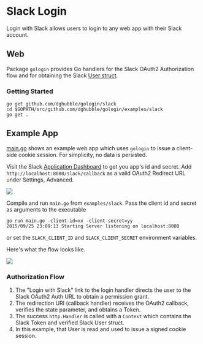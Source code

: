 
# Slack Login

Login with Slack allows users to login to any web app with their Slack account.

## Web

Package `gologin` provides Go handlers for the Slack OAuth2 Authorization flow and for obtaining the Slack [User struct](https://github.com/dghubble/gologin/blob/master/slack/verify.go).

### Getting Started

    go get github.com/dghubble/gologin/slack
    cd $GOPATH/src/github.com/dghubble/gologin/examples/slack
    go get .

## Example App

[main.go](main.go) shows an example web app which uses `gologin` to issue a client-side cookie session. For simplicity, no data is persisted.

Visit the Slack [Application Dashboard](https://developers.slack.com/apps) to get you app's id and secret. Add `http://localhost:8080/slack/callback` as a valid OAuth2 Redirect URL under Settings, Advanced.

<img src="https://storage.googleapis.com/dghubble/slack-valid-callback.png">

Compile and run `main.go` from `examples/slack`. Pass the client id and secret as arguments to the executable

    go run main.go -client-id=xx -client-secret=yy
    2015/09/25 23:09:13 Starting Server listening on localhost:8080

or set the `SLACK_CLIENT_ID` and `SLACK_CLIENT_SECRET` environment variables.

Here's what the flow looks like.

<img src="https://storage.googleapis.com/dghubble/slack-web-login.gif">

### Authorization Flow

1. The "Login with Slack" link to the login handler directs the user to the Slack OAuth2 Auth URL to obtain a permission grant.
2. The redirection URI (callback handler) receives the OAuth2 callback, verifies the state parameter, and obtains a Token.
3. The success `http.Handler` is called with a `Context` which contains the Slack Token and verified Slack User struct.
4. In this example, that User is read and used to issue a signed cookie session.

